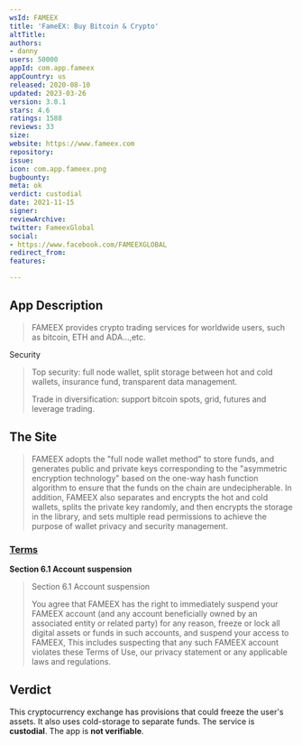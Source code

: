 ```yaml
---
wsId: FAMEEX
title: 'FameEX: Buy Bitcoin & Crypto'
altTitle: 
authors:
- danny
users: 50000
appId: com.app.fameex
appCountry: us
released: 2020-08-10
updated: 2023-03-26
version: 3.0.1
stars: 4.6
ratings: 1588
reviews: 33
size: 
website: https://www.fameex.com
repository: 
issue: 
icon: com.app.fameex.png
bugbounty: 
meta: ok
verdict: custodial
date: 2021-11-15
signer: 
reviewArchive: 
twitter: FameexGlobal
social:
- https://www.facebook.com/FAMEEXGLOBAL
redirect_from: 
features: 

---
```


## App Description

> FAMEEX provides crypto trading services for worldwide users, such as bitcoin, ETH and ADA…,etc.

Security

> Top security: full node wallet, split storage between hot and cold wallets, insurance fund, transparent data management.
>
> Trade in diversification: support bitcoin spots, grid, futures and leverage trading.

## The Site

> FAMEEX adopts the "full node wallet method" to store funds, and generates public and private keys corresponding to the "asymmetric encryption technology" based on the one-way hash function algorithm to ensure that the funds on the chain are undecipherable. In addition, FAMEEX also separates and encrypts the hot and cold wallets, splits the private key randomly, and then encrypts the storage in the library, and sets multiple read permissions to achieve the purpose of wallet privacy and security management.

### [Terms](https://test.fameex.com/en-US/support/terms/service)

**Section 6.1 Account suspension**

> Section 6.1 Account suspension
>
> You agree that FAMEEX has the right to immediately suspend your FAMEEX account (and any account beneficially owned by an associated entity or related party) for any reason, freeze or lock all digital assets or funds in such accounts, and suspend your access to FAMEEX, This includes suspecting that any such FAMEEX account violates these Terms of Use, our privacy statement or any applicable laws and regulations.

## Verdict

This cryptocurrency exchange has provisions that could freeze the user's assets. It also uses cold-storage to separate funds. The service is **custodial**. The app is **not verifiable**.

